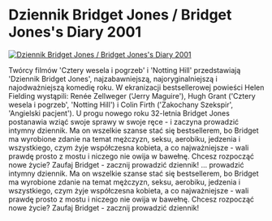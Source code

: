 Dziennik Bridget Jones / Bridget Jones's Diary 2001 
=============
[![Dziennik Bridget Jones / Bridget Jones's Diary 2001 ](http://vidos.pl/images/player.gif)](http://vidos.pl/dziennik-bridget-jones-bridget-jones-s-diary-2001)

 Twórcy filmów 'Cztery wesela i pogrzeb' i 'Notting Hill' przedstawiają 'Dziennik Bridget Jones', najzabawniejszą, najoryginalniejszą i najodważniejszą komedię roku. W ekranizacji bestsellerowej powieści Helen Fielding wystąpili: Renée Zellweger ('Jerry Maguire'), Hugh Grant ('Cztery wesela i pogrzeb', 'Notting Hill') i Colin Firth ('Zakochany Szekspir', 'Angielski pacjent'). U progu nowego roku 32-letnia Bridget Jones postanawia wziąć swoje sprawy w swoje ręce - i zaczyna prowadzić intymny dziennik. Ma on wszelkie szanse stać się bestsellerem, bo Bridget ma wyrobione zdanie na temat mężczyzn, seksu, aerobiku, jedzenia i wszystkiego, czym żyje współczesna kobieta, a co najważniejsze - wali prawdę prosto z mostu i niczego nie owija w bawełnę. Chcesz rozpocząć nowe życie? Zaufaj Bridget - zacznij prowadzić dziennik!  ... prowadzić intymny dziennik. Ma on wszelkie szanse stać się bestsellerem, bo Bridget ma wyrobione zdanie na temat mężczyzn, seksu, aerobiku, jedzenia i wszystkiego, czym żyje współczesna kobieta, a co najważniejsze - wali prawdę prosto z mostu i niczego nie owija w bawełnę. Chcesz rozpocząć nowe życie? Zaufaj Bridget - zacznij prowadzić dziennik!
